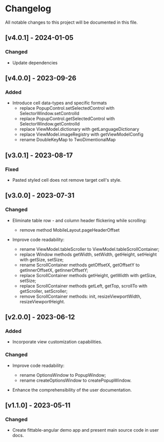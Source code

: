 # Changelog

All notable changes to this project will be documented in this file.

## [v4.0.1] - 2024-01-05

### Changed

- Update dependencies

## [v4.0.0] - 2023-09-26

### Added

- Introduce cell data-types and specific formats
  - replace PopupControl.setSelectedControl with SelectorWindow.setControlId
  - replace PopupControl.getSelectedControl with SelectorWindow.getControlId
  - replace ViewModel.dictionary with getLanguageDictionary
  - replace ViewModel.imageRegistry with getViewModelConfig
  - rename DoubleKeyMap to TwoDimentionalMap

## [v3.0.1] - 2023-08-17

### Fixed

- Pasted styled cell does not remove target cell's style.

## [v3.0.0] - 2023-07-31

### Changed

- Eliminate table row - and column header flickering while scrolling:

  - remove method MobileLayout.pageHeaderOffset

- Improve code readability:

  - rename ViewModel.tableScroller to ViewModel.tableScrollContainer;
  - replace Window methods getWidth, setWidth, getHeight, setHeight with getSize, setSize;
  - rename ScrollContainer methods getOffsetX, getOffsetY to getInnerOffsetX, getInnerOffsetY;
  - replace ScrollContainer methods getHeight, getWidth with getSize, setSize;
  - replace ScrollContainer methods getLeft, getTop, scrollTo with getScroller, setScroller;
  - remove ScrollContainer methods: init, resizeViewportWidth, resizeViewportHeight.

## [v2.0.0] - 2023-06-12

### Added

- Incorporate view customization capabilities.

### Changed

- Improve code readability:

  - rename OptionsWindow to PopupWindow;
  - rename createOptionsWindow to createPopupWindow.

- Enhance the comprehensibility of the user documentation.

## [v1.1.0] - 2023-05-11

### Changed

- Create fittable-angular demo app and present main source code in user docs.
